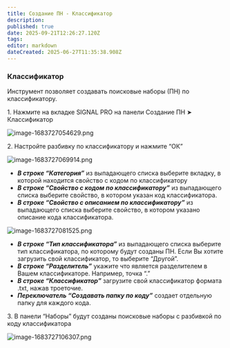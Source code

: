 ```yaml
---
title: Создание ПН - Классификатор
description: 
published: true
date: 2025-09-21T12:26:27.120Z
tags: 
editor: markdown
dateCreated: 2025-06-27T11:35:38.908Z
---
```


### **Классификатор**

Инструмент позволяет создавать поисковые наборы (ПН) по классификатору.

1\. Нажмите на вкладке SIGNAL PRO на панели Создание ПН ➤ Классификатор

![image-1683727054629.png](https://lh7-rt.googleusercontent.com/docsz/AD_4nXebzSH-C7gOtTpLCaVlI5Oq06QTMO2NShUWFSRGuDRAFbk4wi0MFHzziGk1n7aWLG_Frva6NwmFtLFA-vC0iWxMfZWmj62SlGXVMeeCwgkmDArN0W-Vs6ONHBOgMYT1bTv9AmgkR7cgkQOs9KbHxg?key=2j5kwhMc0yyoVWDffyq5cA)

2\. Настройте разбивку по классификатору и нажмите “ОК”

![image-1683727069914.png](https://lh7-rt.googleusercontent.com/docsz/AD_4nXehFwoZxR35B5dY6XdWVuhSsRb7vY24flbWaOL9uKjxYP5cqFTTdKrpTmdUPib4SuVwbTPjiWEF5j98yMtM8qATT_-HeJxOlFMF_cogWY3z7PPPKN33dI4R7wbnmX-8w2oa9v-W89D8g_8u-wzjqg?key=2j5kwhMc0yyoVWDffyq5cA)

-   ***В строке “Категория”*** из выпадающего списка выберите вкладку, в которой находится свойство с кодом по классификатору
-   ***В строке “Свойство с кодом по классификатору”*** из выпадающего списка выберите свойство, в котором указан код классификатора.
-   ***В строке “Свойство с описанием по классификатору”*** из выпадающего списка выберите свойство, в котором указано описание кода классификатора.

![image-1683727081525.png](https://lh7-rt.googleusercontent.com/docsz/AD_4nXd46aSvYvUQj5zkZrZ45CuqROdPevxAIoLs86SOivZ8qv_u4cZvIv_Qt7WJa88Xqv0vEaJd9oBWG32tFOgP8zcSVp8-4PVbtNiu-vzZRC-q5wJbvogYXn7NMiqeD1Kn6mpd6aOcG0sopEI_8LyvFA?key=2j5kwhMc0yyoVWDffyq5cA)

-   ***В строке “Тип классификатора”*** из выпадающего списка выберите тип классификатора, по которому будут созданы ПН. Если Вы хотите загрузить свой классификатор, то выберите “Другой”.
-   ***В строке “Разделитель”*** укажите что является разделителем в Вашем классификаторе. Например, точка “.”
-   ***В строке “Классификатор”*** загрузите свой классификатор формата .txt, нажав троеточие.
-   ***Переключатель “Создавать папку по коду”*** создает отдельную папку для каждого кода.

3\. В панели “Наборы” будут созданы поисковые наборы с разбивкой по коду классификатора

![image-1683727106307.png](https://lh7-rt.googleusercontent.com/docsz/AD_4nXexlhjZCAAXshcWzAYPM5lCtoYondstmlNW_5F1Yvne4Xcnj5faMQ6mB1RhVS8DI6byYXBelIRpD5XxExI3dndk6m1h3LHvNG-hb0EoQ6Gzf--XgW_DTGIfrGVFEqTxE43dPASfs_opYreRz75x?key=2j5kwhMc0yyoVWDffyq5cA)